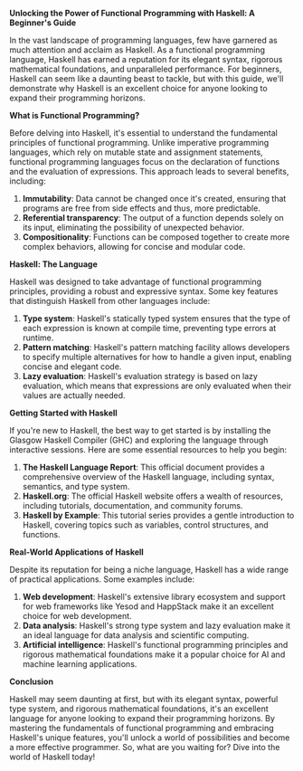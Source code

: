 **Unlocking the Power of Functional Programming with Haskell: A Beginner's Guide**

In the vast landscape of programming languages, few have garnered as much attention and acclaim as Haskell. As a functional programming language, Haskell has earned a reputation for its elegant syntax, rigorous mathematical foundations, and unparalleled performance. For beginners, Haskell can seem like a daunting beast to tackle, but with this guide, we'll demonstrate why Haskell is an excellent choice for anyone looking to expand their programming horizons.

**What is Functional Programming?**

Before delving into Haskell, it's essential to understand the fundamental principles of functional programming. Unlike imperative programming languages, which rely on mutable state and assignment statements, functional programming languages focus on the declaration of functions and the evaluation of expressions. This approach leads to several benefits, including:

1. **Immutability**: Data cannot be changed once it's created, ensuring that programs are free from side effects and thus, more predictable.
2. **Referential transparency**: The output of a function depends solely on its input, eliminating the possibility of unexpected behavior.
3. **Compositionality**: Functions can be composed together to create more complex behaviors, allowing for concise and modular code.

**Haskell: The Language**

Haskell was designed to take advantage of functional programming principles, providing a robust and expressive syntax. Some key features that distinguish Haskell from other languages include:

1. **Type system**: Haskell's statically typed system ensures that the type of each expression is known at compile time, preventing type errors at runtime.
2. **Pattern matching**: Haskell's pattern matching facility allows developers to specify multiple alternatives for how to handle a given input, enabling concise and elegant code.
3. **Lazy evaluation**: Haskell's evaluation strategy is based on lazy evaluation, which means that expressions are only evaluated when their values are actually needed.

**Getting Started with Haskell**

If you're new to Haskell, the best way to get started is by installing the Glasgow Haskell Compiler (GHC) and exploring the language through interactive sessions. Here are some essential resources to help you begin:

1. **The Haskell Language Report**: This official document provides a comprehensive overview of the Haskell language, including syntax, semantics, and type system.
2. **Haskell.org**: The official Haskell website offers a wealth of resources, including tutorials, documentation, and community forums.
3. **Haskell by Example**: This tutorial series provides a gentle introduction to Haskell, covering topics such as variables, control structures, and functions.

**Real-World Applications of Haskell**

Despite its reputation for being a niche language, Haskell has a wide range of practical applications. Some examples include:

1. **Web development**: Haskell's extensive library ecosystem and support for web frameworks like Yesod and HappStack make it an excellent choice for web development.
2. **Data analysis**: Haskell's strong type system and lazy evaluation make it an ideal language for data analysis and scientific computing.
3. **Artificial intelligence**: Haskell's functional programming principles and rigorous mathematical foundations make it a popular choice for AI and machine learning applications.

**Conclusion**

Haskell may seem daunting at first, but with its elegant syntax, powerful type system, and rigorous mathematical foundations, it's an excellent language for anyone looking to expand their programming horizons. By mastering the fundamentals of functional programming and embracing Haskell's unique features, you'll unlock a world of possibilities and become a more effective programmer. So, what are you waiting for? Dive into the world of Haskell today!